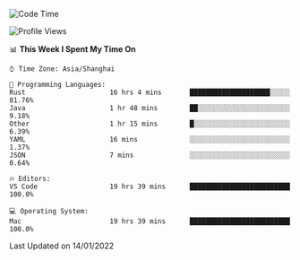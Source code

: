 <!--START_SECTION:waka-->
![Code Time](http://img.shields.io/badge/Code%20Time-917%20hrs%2018%20mins-blue)

![Profile Views](http://img.shields.io/badge/Profile%20Views-4-blue)

📊 **This Week I Spent My Time On** 

```text
⌚︎ Time Zone: Asia/Shanghai

💬 Programming Languages: 
Rust                     16 hrs 4 mins       ████████████████████░░░░░   81.76% 
Java                     1 hr 48 mins        ██░░░░░░░░░░░░░░░░░░░░░░░   9.18% 
Other                    1 hr 15 mins        █░░░░░░░░░░░░░░░░░░░░░░░░   6.39% 
YAML                     16 mins             ░░░░░░░░░░░░░░░░░░░░░░░░░   1.37% 
JSON                     7 mins              ░░░░░░░░░░░░░░░░░░░░░░░░░   0.64%

🔥 Editors: 
VS Code                  19 hrs 39 mins      █████████████████████████   100.0%

💻 Operating System: 
Mac                      19 hrs 39 mins      █████████████████████████   100.0%

```


 Last Updated on 14/01/2022
<!--END_SECTION:waka-->
